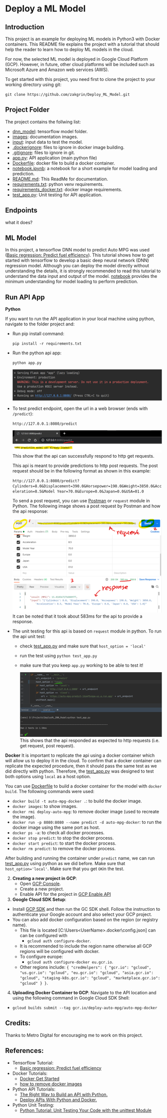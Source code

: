 # Deploy a ML Model

## Introduction
This project is an example for deploying ML models in Python3 with Docker containers. This README file explains the project with a tutorial that should help the reader to learn how to deploy ML models in the cloud. 

For now, the selected ML model is deployed in Google Cloud Platform (GCP). However, in future, other cloud platforms will be included such as Microsoft Azure and Amazon web services (AWS).

To get started with this project, you need first to clone the project to your working directory using git:

`git clone https://github.com/zakgrin/Deploy_ML_Model.git`

## Project Folder
The project contains the follwing list: 

- [dnn_model](dnn_model): tensorflow model folder.
- [images](images): documentation images.
- [input](input): input data to test the model.
- [.dockerignore](.dockerignore): files to ignore in docker image building.
- [.gitignore](.gitignore): files to ignore in git.
- [app.py](app.py): API application (main python file)
- [Dockerfile](Dockerfile): docker file to build a docker container.
- [notebook.ipynb](notebook.ipynb): a notebook for a short example for model loading and prediction.
- [README.md](README.md): This ReadMe for documentation.
- [requirements.txt](requirements.txt): python venv requirements.
- [requirements_docker.txt](requirements_docker.txt): docker image requirements.
- [test_app.py](test_app.py): Unit testing for API application. 

<!-- ![image](images/gcp/ProjectFolder.png)-->

## Endpoints
what it does?


## ML Model
In this project, a tensorflow DNN model to predict Auto MPG was used ([Basic regression: Predict fuel efficiency](https://www.tensorflow.org/tutorials/keras/regression)). This tutorial shows how to get started with tensorflow to develop a basic deep neural network (DNN) regression model. Although you can deploy the model directly without understanding the details, it is strongly recommended to read this tutorial to understand the data input and output of the model. [notebook](notebook.ipynb) provides the minimum understanding for model loading to perform prediction. 

## Run API App

__Python__

If you want to run the API application in your local machine using python, navigate to the folder project and: 

- Run pip install command: 
    
    `pip install -r requirements.txt`

- Run the python api app: 

    `python app.py` 

    ![](images/PythonAPP.png)

- To test predict endpoint, open the url in a web browser (ends with `/predict`): 

    `http://127.0.0.1:8080/predict`

    ![](images/PredictEndpoint.png)
    This show that the api can successfully respond to http get requests. 
    
    This api is meant to provide predictions to http post requests. The post request should be in the following format as shown in this example: 
    
    `http://127.0.0.1:8080/predict?Cylinders=8.0&Displacement=390.0&Horsepower=190.0&Weight=3850.0&Acceleration=8.5&Model Year=70.0&Europe=0.0&Japan=0.0&USA=01.0`
    
    To send a post request, you can use [Postman](https://www.postman.com/downloads/) or `request` module in Python. The following image shows a post request by Postman and how the api response: 
    
    ![](images/PostmanPost.png)
    It can be noted that it took about 583ms for the api to provide a response.
 
- The unit testing for this api is based on `request` module in python. To run the api unit test: 
    - check [test_app.py](test_app.py) and make sure that `host_option = 'local'`
    - run the test using `python test_app.py`
    - make sure that you keep `app.py` working to be able to test it!
    
        ![](images/PythonTest.png)
        This shows that the api responded as expected to http requests (i.e. get request, post request). 

__Docker__
It is important to replicate the api using a docker container which will allow us to deploy it in the cloud. To confirm that a docker container can replicate the expected procedure, then it should pass the same test as we did directly with python. Therefore, the [test_app.py](test_app.py) was designed to test both options using `local` as a host option.

You can use [Dockerfile](Dockerfile) to build a docker container for the model with `docker build`. The following commands were used: 
- `docker build -t auto-mpg-docker .`: to build the docker image.
- `docker images`: to show images.
- `docker rmi deploy-auto-mpg`: to remove docker image (used to recreate the image).
- `docker run -p 8080:8080 --name predict -d auto-mpg-docker`: to run the docker image using the same port as host.
- `docker ps -a`: to check all docker processes.
- `docker stop predict`: to stop the docker process.
- `docker start predict`: to start the docker process.
- `docker rm predict`: to remove the docker process.

After building and running the container under `predict` name, we can run [test_app.py](test_app.py) using python as we did before. Make sure that `host_option='local'`. Make sure that you get `OK`in the test. 


2. __Creating a new project in GCP__:
    - Open [GCP Console](https://console.cloud.google.com/).
    - Create a new project.
    - Enable API for the project in [GCP Enable API](https://console.cloud.google.com/flows/enableapi?apiid=cloudbuild.googleapis.com)
3. __Google Cloud SDK Setup__:
- Install [GCP SDK](https://cloud.google.com/sdk/docs/install) and then run the GC SDK shell. Follow the instruction to authenticate your Google account and also select your GCP project. 
- You can also add docker configuration based on the region (or registry name). 
    - This file is located [C:\Users\<UserName>\.docker\config.json] can can be configured with 
        - `gcloud auth configure-docker`. 
    - It is recommended to include the region name otherwise all GCP regions will be configured with docker.
    - To configure europe: 
        - `gcloud auth configure-docker eu.gcr.io`.
    - Other regions include: 
        `{
          "credHelpers": {
            "gcr.io": "gcloud",
            "us.gcr.io": "gcloud",
            "eu.gcr.io": "gcloud",
            "asia.gcr.io": "gcloud",
            "staging-k8s.gcr.io": "gcloud",
            "marketplace.gcr.io": "gcloud"
          }
        }`.
4. __Uploading Docker Container to GCP__:
Navigate to the API location and using the following command in Google Cloud SDK Shell:
- `gcloud builds submit --tag gcr.io/deploy-auto-mpg/auto-mpg-docker`

## Credits:
Thanks to Metro Digital for encouraging me to work on this project. 

## References:
- Tensorflow Tutorial:
    - [Basic regression: Predict fuel efficiency](https://www.tensorflow.org/tutorials/keras/regression)
- Docker Tutorials:
    - [Docker Get Started](https://docs.docker.com/get-started/)
    - [how to remove docker images](https://www.digitalocean.com/community/tutorials/how-to-remove-docker-images-containers-and-volumes#:~:text=Remove%20all%20images,docker%20images%20%2Da)
- Python API Tutorials:
    - [The Right Way to Build an API with Python.](https://towardsdatascience.com/the-right-way-to-build-an-api-with-python-cd08ab285f8f)
    - [Deploy APIs With Python and Docker.](https://towardsdatascience.com/deploy-apis-with-python-and-docker-4ec5e7986224)
- Python Unit Testing:
    - [Python Tutorial: Unit Testing Your Code with the unittest Module](https://www.youtube.com/watch?v=6tNS--WetLI)
